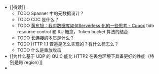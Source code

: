 - [[待读]]
	- TODO Spanner 中的元数据设计？
	- TODO CDC 是什么？
	- TODO [黄东旭：我对数据库如何Serverless 化的一些思考 - Cubox](https://cubox.pro/my/card?id=ff808081895ed2810189861c598b0527) tidb resource control 和 RU 概念，Token bucket 算法的结合
	- TODO 长连接的本质是什么？
	- TODO HTTP 1.1 管道是怎么实现的？有什么标志么？
	- TODO 什么是重放攻击
- [[为什么基于 UDP 的 QUIC 能比 HTTP2 在丢包环境下具备更好的性能（特别是跨 region）]]
-
